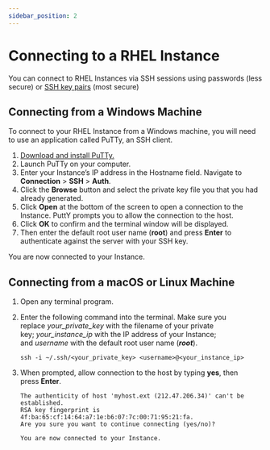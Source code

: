 ```yaml
---
sidebar_position: 2
---
```

# Connecting to a RHEL Instance

You can connect to RHEL Instances via SSH sessions using passwords (less secure) or [SSH key pairs](/docs/Subscribers/ToolsandUtilities/ManagingSSHKeysandKeyPairs) (most secure)

## Connecting from a Windows Machine

To connect to your RHEL Instance from a Windows machine, you will need to use an application called PuTTy, an SSH client.

1. [Download and install PuTTy.](https://www.chiark.greenend.org.uk/~sgtatham/putty/latest.html)
2. Launch PuTTy on your computer.
3. Enter your Instance’s IP address in the Hostname field. Navigate to **Connection** > **SSH** > **Auth**.
4. Click the **Browse** button and select the private key file you that you had already generated.
5. Click **Open** at the bottom of the screen to open a connection to the Instance. PuttY prompts you to allow the connection to the host.
6. Click **OK** to confirm and the terminal window will be displayed.
7. Then enter the default root user name (**root**) and press **Enter** to authenticate against the server with your SSH key.

You are now connected to your Instance.

## Connecting from a macOS or Linux Machine

1. Open any terminal program.
2. Enter the following command into the terminal. Make sure you replace _your_private_key_ with the filename of your private key; _your_instance_ip_ with the IP address of your Instance; and _username_ with the default root user name (_**root**_).

	```
	ssh -i ~/.ssh/<your_private_key> <username>@<your_instance_ip>
	```

3. When prompted, allow connection to the host by typing **yes**, then press **Enter**.

	```
	The authenticity of host 'myhost.ext (212.47.206.34)' can't be established.  
	RSA key fingerprint is 4f:ba:65:cf:14:64:a7:1e:b6:07:7c:00:71:95:21:fa.
	Are you sure you want to continue connecting (yes/no)?
	
	You are now connected to your Instance.
	```



